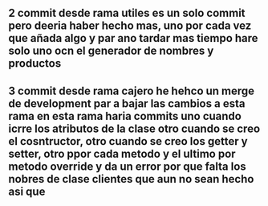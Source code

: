 ##  2 commit desde rama utiles es un solo commit pero deeria haber hecho mas, uno por cada vez que añada algo y par ano tardar mas tiempo hare solo uno ocn el generador de nombres y productos

## 3 commit desde rama cajero he hehco un merge de development par a bajar las cambios a esta rama en esta rama haria commits uno cuando icrre los atributos de la clase otro cuando se creo el cosntructor, otro cuando se creo los getter y setter, otro ppor cada metodo y el ultimo por metodo override y da un error por que falta los nobres de clase clientes que aun no sean hecho asi que  